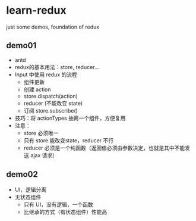 # learn-redux
just some demos, foundation of redux

## demo01

+ antd
+ redux的基本用法：store, reducer...
+ Input 中使用 redux 的流程
    - 组件更新
    - 创建 action
    - store.dispatch(action)
    - reducer (不能改变 state)
    - 订阅 store.subscribe()
+ 技巧：将 actionTypes 抽离一个组件，方便复用
+ 注意：
    - store 必须唯一
    - 只有 store 能改变state，reducer 不行
    - reducer 必须是一个纯函数（返回值必须由参数决定，也就是其中不能发送 ajax 请求）

## demo02

+ UI，逻辑分离
+ 无状态组件
    - 只有 UI，没有逻辑，一个函数
    - 比继承的方式（有状态组件）性能高